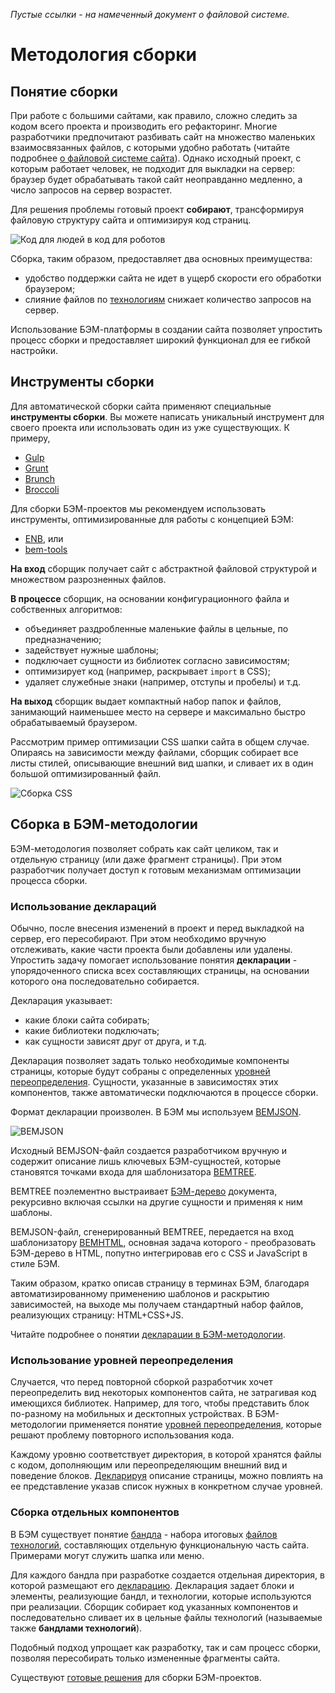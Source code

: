 *Пустые ссылки - на намеченный документ о файловой системе.*

# Методология сборки

## Понятие сборки

При работе с большими сайтами, как правило, сложно следить за кодом всего проекта и производить его рефакторинг. Многие разработчики предпочитают разбивать сайт на множество маленьких взаимосвязанных файлов, с которыми удобно работать (читайте подробнее [о файловой системе сайта]()). Однако исходный проект, с которым работает человек, не подходит для выкладки на сервер: браузер будет обрабатывать такой сайт неоправданно медленно, а число запросов на сервер возрастет.

Для решения проблемы готовый проект **собирают**, трансформируя файловую структуру сайта и оптимизируя код страниц.

![Код для людей в код для роботов](https://img-fotki.yandex.ru/get/16165/158800653.0/0_111c55_72635305_orig)

Сборка, таким образом, предоставляет два основных преимущества:

* удобство поддержки сайта не идет в ущерб скорости его обработки браузером;
* слияние файлов по [технологиям]() снижает количество запросов на сервер.

Использование БЭМ-платформы в создании сайта позволяет упростить процесс сборки и предоставляет широкий функционал для ее гибкой настройки.

## Инструменты сборки

Для автоматической сборки сайта применяют специальные **инструменты сборки**. Вы можете написать уникальный инструмент для своего проекта или использовать один из уже существующих. К примеру,

* [Gulp](http://gulpjs.com/)
* [Grunt](http://gruntjs.com/)
* [Brunch](http://brunch.io/)
* [Broccoli](https://www.npmjs.org/package/broccoli)

Для сборки БЭМ-проектов мы рекомендуем использовать инструменты, оптимизированные для работы с концепцией БЭМ:

* [ENB](http://enb-make.info/), или
* [bem-tools](https://ru.bem.info/tools/bem/bem-tools/)

**На вход** сборщик получает сайт с абстрактной файловой структурой и множеством разрозненных файлов.

**В процессе** сборщик, на основании конфигурационного файла и собственных алгоритмов:

* объединяет раздробленные маленькие файлы в цельные, по предназначению;
* задействует нужные шаблоны;
* подключает сущности из библиотек согласно зависимостям;
* оптимизирует код (например, раскрывает `import` в CSS);
* удаляет служебные знаки (например, отступы и пробелы) и т.д.

**На выход** сборщик выдает компактный набор папок и файлов, занимающий наименьшее место на сервере и максимально быстро обрабатываемый браузером.

Рассмотрим пример оптимизации CSS шапки сайта в общем случае. Опираясь на зависимости между файлами, сборщик собирает все листы стилей, описывающие внешний вид шапки, и сливает их в один большой оптимизированный файл.

![Сборка CSS](https://img-fotki.yandex.ru/get/16191/158800653.1/0_1160d2_dd1f983d_orig)

## Сборка в БЭМ-методологии

БЭМ-методология позволяет собрать как сайт целиком, так и отдельную страницу (или даже фрагмент страницы). При этом разработчик получает доступ к готовым механизмам оптимизации процесса сборки.

<a name="decl"></a>
### Использование деклараций

Обычно, после внесения изменений в проект и перед выкладкой на сервер, его пересобирают. При этом необходимо вручную отслеживать, какие части проекта были добавлены или удалены. Упростить задачу помогает использование понятия **декларации** - упорядоченного списка всех составляющих страницы, на основании которого она последовательно собирается.

Декларация указывает:

* какие блоки сайта собирать;
* какие библиотеки подключать;
* как сущности зависят друг от друга, и т.д.

Декларация позволяет задать только необходимые компоненты страницы, которые будут собраны с определенных [уровней переопределения](#levels). Сущности, указанные в зависимостях этих компонентов, также автоматически подключаются в процессе сборки.

Формат декларации произволен. В БЭМ мы используем [BEMJSON](http://ru.bem.info/technology/bemjson/current/bemjson/).

![BEMJSON](https://img-fotki.yandex.ru/get/16122/158800653.1/0_11568f_e0c04ef4_orig)

Исходный BEMJSON-файл создается разработчиком вручную и содержит описание лишь ключевых БЭМ-сущностей, которые становятся точками входа для шаблонизатора [BEMTREE](http://ru.bem.info/technology/bemtree/current/bemtree/).

BEMTREE поэлементно выстраивает [БЭМ-дерево]() документа, рекурсивно включая ссылки на другие сущности и применяя к ним шаблоны.

BEMJSON-файл, сгенерированный BEMTREE, передается на вход шаблонизатору [BEMHTML](http://ru.bem.info/technology/bemhtml/v2/rationale/), основная задача которого - преобразовать БЭМ-дерево в HTML, попутно интегрировав его с CSS и JavaScript в стиле БЭМ.

Таким образом, кратко описав страницу в терминах БЭМ, благодаря автоматизированному применению шаблонов и раскрытию зависимостей, на выходе мы получаем стандартный набор файлов, реализующих страницу: HTML+CSS+JS.

Читайте подробнее о понятии [декларации в БЭМ-методологии]().

<a name="levels"></a>
### Использование уровней переопределения

Случается, что перед повторной сборкой разработчик хочет переопределить вид некоторых компонентов сайта, не затрагивая код имеющихся библиотек. Например, для того, чтобы представить блок по-разному на мобильных и десктопных устройствах. В БЭМ-методологии применяется понятие [уровней переопределения](), которые решают проблему повторного использования кода.

Каждому уровню соответствует директория, в которой хранятся файлы с кодом, дополняющим или переопределяющим внешний вид и поведение блоков. [Декларируя](#decl) описание страницы, можно повлиять на ее представление указав список нужных в конкретном случае уровней.

### Сборка отдельных компонентов

В БЭМ существует понятие [бандла]() - набора итоговых [файлов технологий](), составляющих отдельную функциональную часть сайта. Примерами могут служить шапка или меню.

Для каждого бандла при разработке создается отдельная директория, в которой размещают его [декларацию](#decl). Декларация задает блоки и элементы, реализующие бандл, и технологии, которые используются при реализации. Сборщик собирает код указанных компонентов и последовательно сливает их в цельные файлы технологий (называемые также **бандлами технологий**).

Подобный подход упрощает как разработку, так и сам процесс сборки, позволяя пересобирать только измененные фрагменты сайта.

Существуют [готовые решения]() для сборки БЭМ-проектов.
